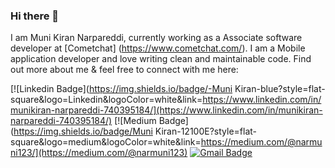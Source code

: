 ### Hi there 👋

I am Muni Kiran Narpareddi, currently working as a Associate software developer at [Cometchat] (https://www.cometchat.com/). I am a Mobile application developer and love writing clean and maintainable code. Find out more about me & feel free to connect with me here:

[![Linkedin Badge](https://img.shields.io/badge/-Muni Kiran-blue?style=flat-square&logo=Linkedin&logoColor=white&link=https://www.linkedin.com/in/munikiran-narpareddi-740395184/](https://www.linkedin.com/in/munikiran-narpareddi-740395184/)
[![Medium Badge](https://img.shields.io/badge/Muni Kiran-12100E?style=flat-square&logo=medium&logoColor=white&link=https://medium.com/@narmuni123/](https://medium.com/@narmuni123)
[![Gmail Badge](https://img.shields.io/badge/-narmuni123@gmail.com-c14438?style=flat-square&logo=Gmail&logoColor=white&link=mailto:narmuni123@gmail.com)](mailto:narmuni123@gmail.com)
